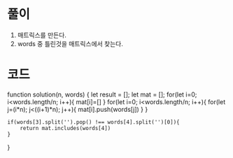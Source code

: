 # 풀이

1. 매트릭스를 만든다.
2. words 중 틀린것을 매트릭스에서 찾는다.

# 코드

function solution(n, words) {
let result = [];
let mat = [];
for(let i=0; i<words.length/n; i++){
mat[i]=[]
}
for(let i=0; i<words.length/n; i++){
for(let j=(i*n); j<((i+1)*n); j++){
mat[i].push(words[j])
}
}

    if(words[3].split('').pop() !== words[4].split('')[0]){
        return mat.includes(words[4])
    }

}

```js

```
